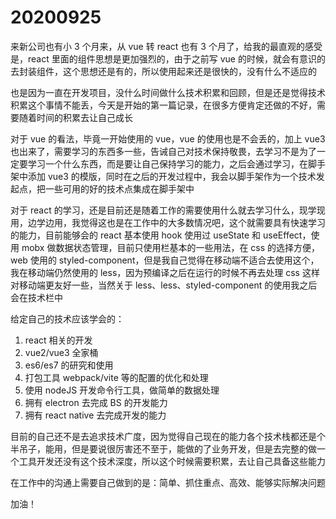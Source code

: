 # 20200925

来新公司也有小 3 个月来，从 vue 转 react 也有 3 个月了，给我的最直观的感受是，react 里面的组件思想是更加强烈的，由于之前写 vue 的时候，就会有意识的去封装组件，这个思想还是有的，所以使用起来还是很快的，没有什么不适应的

也是因为一直在开发项目，没什么时间做什么技术积累和回顾，但是还是觉得技术积累这个事情不能丢，今天是开始的第一篇记录，在很多方便肯定还做的不好，需要随着时间的积累去让自己成长

对于 vue 的看法，毕竟一开始使用的 vue，vue 的使用也是不会丢的，加上 vue3 也出来了，需要学习的东西多一些，告诫自己对技术保持敬畏，去学习不是为了一定要学习一个什么东西，而是要让自己保持学习的能力，之后会通过学习，在脚手架中添加 vue3 的模版，同时在之后的开发过程中，我会以脚手架作为一个技术发起点，把一些可用的好的技术点集成在脚手架中

对于 react 的学习，还是目前还是随着工作的需要使用什么就去学习什么，现学现用，边学边用，我觉得这也是在工作中的大多数情况吧，这个就需要具有快速学习的能力，目前能够会的 react 基本使用 hook 使用过 useState 和 useEffect，使用 mobx 做数据状态管理，目前只使用栏基本的一些用法，在 css 的选择方便，web 使用的 styled-component，但是我自己觉得在移动端不适合去使用这个，我在移动端仍然使用的 less，因为预编译之后在运行的时候不再去处理 css 这样对移动端更友好一些，当然关于 less、less、styled-component 的使用我之后会在技术栏中

给定自己的技术应该学会的：

1. react 相关的开发
2. vue2/vue3 全家桶
3. es6/es7 的研究和使用
4. 打包工具 webpack/vite 等的配置的优化和处理
5. 使用 nodeJS 开发命令行工具，做简单的数据处理
6. 拥有 electron 去完成 BS 的开发能力
7. 拥有 react native 去完成开发的能力

目前的自己还不是去追求技术广度，因为觉得自己现在的能力各个技术栈都还是个半吊子，能用，但是要说很厉害还不至于，能做的了业务开发，但是去完整的做一个工具开发还没有这个技术深度，所以这个时候需要积累，去让自己具备这些能力

在工作中的沟通上需要自己做到的是：简单、抓住重点、高效、能够实际解决问题

加油！




